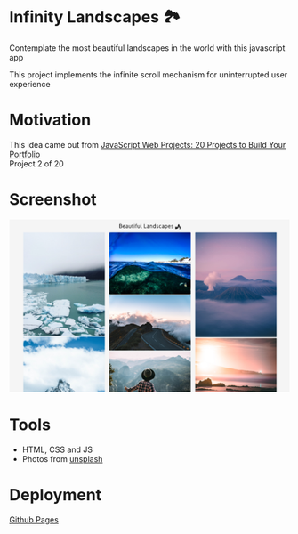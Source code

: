 # Infinity Landscapes 🏞️

Contemplate the most beautiful landscapes in the world with this javascript app

This project implements the infinite scroll mechanism for uninterrupted user experience


# Motivation

This idea came out from [JavaScript Web Projects: 20 Projects to Build Your Portfolio](https://academy.zerotomastery.io/p/javascript-projects)  
Project 2 of 20


# Screenshot

<img src='./screenshots/Macbook%20Pro%2013.png' alt='Macbook' width='800' />

# Tools
* HTML, CSS and JS
* Photos from [unsplash](https://unsplash.com/)

# Deployment

[Github Pages](https://oscaramos.github.io/infinity-landscapes/)
